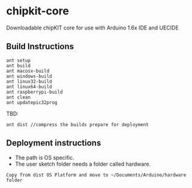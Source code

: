 # chipkit-core
Downloadable chipKIT core for use with Arduino 1.6x IDE and UECIDE

## Build Instructions

```
ant setup
ant build
ant macosx-build
ant windows-build
ant linux32-build
ant linux64-build
ant raspberrypi-build
ant clean
ant updatepic32prog
```
TBD:
```
ant dist //compress the builds prepare for deployment
```

## Deployment instructions
* The path is OS specific.
* The user sketch folder needs a folder called hardware.
```
Copy from dist OS Platform and move to ~/Documents/Arduino/hardware folder
```
